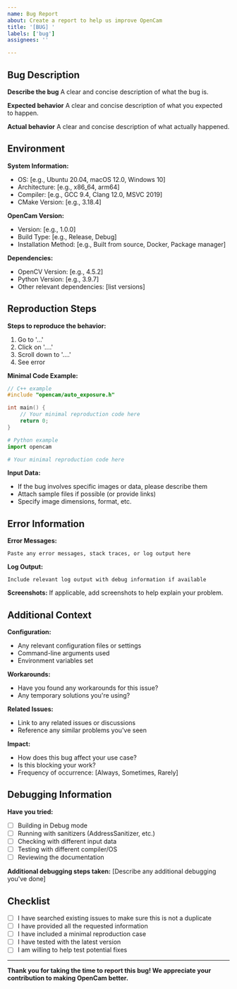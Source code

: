 ```yaml
---
name: Bug Report
about: Create a report to help us improve OpenCam
title: '[BUG] '
labels: ['bug']
assignees: ''

---
```


## Bug Description

**Describe the bug**
A clear and concise description of what the bug is.

**Expected behavior**
A clear and concise description of what you expected to happen.

**Actual behavior**
A clear and concise description of what actually happened.

## Environment

**System Information:**
- OS: [e.g., Ubuntu 20.04, macOS 12.0, Windows 10]
- Architecture: [e.g., x86_64, arm64]
- Compiler: [e.g., GCC 9.4, Clang 12.0, MSVC 2019]
- CMake Version: [e.g., 3.18.4]

**OpenCam Version:**
- Version: [e.g., 1.0.0]
- Build Type: [e.g., Release, Debug]
- Installation Method: [e.g., Built from source, Docker, Package manager]

**Dependencies:**
- OpenCV Version: [e.g., 4.5.2]
- Python Version: [e.g., 3.9.7]
- Other relevant dependencies: [list versions]

## Reproduction Steps

**Steps to reproduce the behavior:**
1. Go to '...'
2. Click on '....'
3. Scroll down to '....'
4. See error

**Minimal Code Example:**
```cpp
// C++ example
#include "opencam/auto_exposure.h"

int main() {
    // Your minimal reproduction code here
    return 0;
}
```

```python
# Python example
import opencam

# Your minimal reproduction code here
```

**Input Data:**
- If the bug involves specific images or data, please describe them
- Attach sample files if possible (or provide links)
- Specify image dimensions, format, etc.

## Error Information

**Error Messages:**
```
Paste any error messages, stack traces, or log output here
```

**Log Output:**
```
Include relevant log output with debug information if available
```

**Screenshots:**
If applicable, add screenshots to help explain your problem.

## Additional Context

**Configuration:**
- Any relevant configuration files or settings
- Command-line arguments used
- Environment variables set

**Workarounds:**
- Have you found any workarounds for this issue?
- Any temporary solutions you're using?

**Related Issues:**
- Link to any related issues or discussions
- Reference any similar problems you've seen

**Impact:**
- How does this bug affect your use case?
- Is this blocking your work?
- Frequency of occurrence: [Always, Sometimes, Rarely]

## Debugging Information

**Have you tried:**
- [ ] Building in Debug mode
- [ ] Running with sanitizers (AddressSanitizer, etc.)
- [ ] Checking with different input data
- [ ] Testing with different compiler/OS
- [ ] Reviewing the documentation

**Additional debugging steps taken:**
[Describe any additional debugging you've done]

## Checklist

- [ ] I have searched existing issues to make sure this is not a duplicate
- [ ] I have provided all the requested information
- [ ] I have included a minimal reproduction case
- [ ] I have tested with the latest version
- [ ] I am willing to help test potential fixes

---

**Thank you for taking the time to report this bug! We appreciate your contribution to making OpenCam better.** 